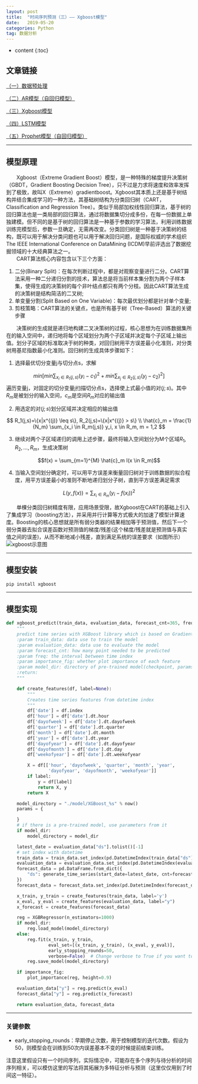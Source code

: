```yaml
---
layout: post
title:  "时间序列预测（三）—— Xgboost模型"
date:   2019-05-20
categories: Python
tag: 数据分析
---
```


* content
{:toc}


## 文章链接

[（一）数据预处理](https://blog.csdn.net/kewei168/article/details/90375591)

[（二）AR模型（自回归模型）](https://blog.csdn.net/kewei168/article/details/90375623)

[（三）Xgboost模型](https://blog.csdn.net/kewei168/article/details/90375743)

[（四）LSTM模型](https://blog.csdn.net/kewei168/article/details/90375856)

[（五）Prophet模型（自回归模型）](https://blog.csdn.net/kewei168/article/details/90375897)

---

## 模型原理
&emsp;&emsp;Xgboost（Extreme Gradient Boost）模型，是一种特殊的梯度提升决策树（GBDT，Gradient Boosting Decision Tree），只不过是力求将速度和效率发挥到了极致，故叫X（Extreme）gradientboost。Xgboost其本质上还是基于树结构并结合集成学习的一种方法，其基础树结构为分类回归树（CART，Classification and Regression Tree）。类似于局部加权线性回归算法，基于树的回归算法也是一类局部的回归算法，通过将数据集切分成多份，在每一份数据上单独建模。但不同的是基于树的回归算法是一种基于参数的学习算法，利用训练数据训练完模型后，参数一旦确定，无需再改变。分类回归树是一种基于决策树的结构，既可以用于解决分类问题也可以用于解决回归问题，是国际权威的学术组织The IEEE International Conference on DataMining (ICDM)早前评选出了数据挖掘领域的十大经典算法之一。  
&emsp;&emsp;CART算法核心内容包含以下三个方面：

1. 二分(Binary Split)：在每次判断过程中，都是对观察变量进行二分。CART算法采用一种二分递归分割的技术，算法总是将当前样本集分割为两个子样本集，使得生成的决策树的每个非叶结点都只有两个分枝。因此CART算法生成的决策树是结构简洁的二叉树;
2. 单变量分割(Split Based on One Variable)：每次最优划分都是针对单个变量;
3. 剪枝策略：CART算法的关键点，也是所有基于树（Tree-Based）算法的关键步骤

&emsp;&emsp;决策树的生成就是递归地构建二叉决策树的过程，核心思想为在训练数据集所在的输入空间中，递归地将每个区域划分为两个子区域并决定每个子区域上输出值。划分子区域的标准取决于树的种类，对回归树用平方误差最小化准则，对分类树用基尼指数最小化准则。回归树的生成具体步骤如下：

1. 选择最优切分变量j与切分点s，求解

 $$min[min{\sum_{x_i \in R_1(j,s)} (y_i-c_1)^2} + min{\sum_{x_j \in R_2(j,s)} (y_j-c_2)^2}]$$
 遍历变量j，对固定的切分变量j扫描切分点s，选择使上式最小值的对$(j; s)$。其中$R_m$是被划分的输入空间，$c_m$是空间$R_m$对应的输出值

2. 用选定的对$(j; s)$划分区域并决定相应的输出值

$$
R_1(j,s)=\{x|x^{(j)} \leq s\}, R_2(j,s)=\{x|x^{(j)} > s\} \\
\hat{c}_m = \frac{1}{N_m} \sum_{x_i \in R_m(j,s)} y_i, x \in R_m, m = 1,2
$$

3. 继续对两个子区域递归的调用上述步骤，最终将输入空间划分为M个区域$R_1,R_2,…,R_m$，生成决策树

$$f(x) = \sum_{m=1}^{M} \hat{c}_m I(x \in R_m)$$

4. 当输入空间划分确定时，可以用平方误差来衡量回归树对于训练数据的拟合程度，用平方误差最小的准则不断地递归划分子树，直到平方误差满足需求

$$L(y, f(x)) = \sum_{x_i \in R_m} {(y_i - f(x_i))}^2$$

&emsp;&emsp;单棵分类回归树精度有限，应用场景受限，故Xgboost在CART的基础上引入了集成学习（boosting方法），并采用并行计算等方式极大的加速了模型计算速度。Boosting的核心思想就是所有弱分类器的结果相加等于预测值，然后下一个弱分类器去拟合误差函数对预测值的梯度/残差(这个梯度/残差就是预测值与真实值之间的误差)，从而不断地减小残差，直到满足系统的误差要求（如图所示）
![xgboost示意图](/_posts/img/xgboost.png)

---

## 模型安装

`pip install xgboost`

---

## 模型实现
```python
def xgboost_predict(train_data, evaluation_data, forecast_cnt=365, freq="D", importance_fig=False, model_dir=""):
    """
    predict time series with XGBoost library which is based on Gradient Boost and CART(classification and regression tree)
    :param train_data: data use to train the model
    :param evaluation_data: data use to evaluate the model
    :param forecast_cnt: how many point needed to be predicted
    :param freq: the interval between time index
    :param importance_fig: whether plot importance of each feature
    :param model_dir: directory of pre-trained model(checkpoint, params)
    :return:
    """

    def create_features(df, label=None):
        """
        Creates time series features from datetime index
        """
        df['date'] = df.index
        df['hour'] = df['date'].dt.hour
        df['dayofweek'] = df['date'].dt.dayofweek
        df['quarter'] = df['date'].dt.quarter
        df['month'] = df['date'].dt.month
        df['year'] = df['date'].dt.year
        df['dayofyear'] = df['date'].dt.dayofyear
        df['dayofmonth'] = df['date'].dt.day
        df['weekofyear'] = df['date'].dt.weekofyear

        X = df[['hour', 'dayofweek', 'quarter', 'month', 'year',
                'dayofyear', 'dayofmonth', 'weekofyear']]
        if label:
            y = df[label]
            return X, y
        return X

    model_directory = "./model/XGBoost_%s" % now()
    params = {

    }
    # if there is a pre-trained model, use parameters from it
    if model_dir:
        model_directory = model_dir

    latest_date = evaluation_data["ds"].tolist()[-1]
    # set index with datetime
    train_data = train_data.set_index(pd.DatetimeIndex(train_data["ds"]))
    evaluation_data = evaluation_data.set_index(pd.DatetimeIndex(evaluation_data["ds"]))
    forecast_data = pd.DataFrame.from_dict({
        "ds": generate_time_series(start_date=latest_date, cnt=forecast_cnt, delta=delta_dict[freq])
    })
    forecast_data = forecast_data.set_index(pd.DatetimeIndex(forecast_data["ds"]))

    x_train, y_train = create_features(train_data, label='y')
    x_eval, y_eval = create_features(evaluation_data, label="y")
    x_forecast = create_features(forecast_data)

    reg = XGBRegressor(n_estimators=1000)
    if model_dir:
        reg.load_model(model_directory)
    else:
        reg.fit(x_train, y_train,
                eval_set=[(x_train, y_train), (x_eval, y_eval)],
                early_stopping_rounds=50,
                verbose=False)  # Change verbose to True if you want to see it train
        reg.save_model(model_directory)

    if importance_fig:
        plot_importance(reg, height=0.9)

    evaluation_data["y"] = reg.predict(x_eval)
    forecast_data["y"] = reg.predict(x_forecast)

    return evaluation_data, forecast_data
```

---

### 关键参数

- early_stopping_rounds：早期停止次数，用于控制模型的迭代次数。假设为50，则模型会在训练到50次内误差基本不变的时候提前结束训练。


注意这里假设只有一个时间序列，实际情况中，可能存在多个序列与待分析的时间序列相关，可以模仿这里的写法将其拓展为多特征分析与预测（这里仅仅用到了时间这一特征）。